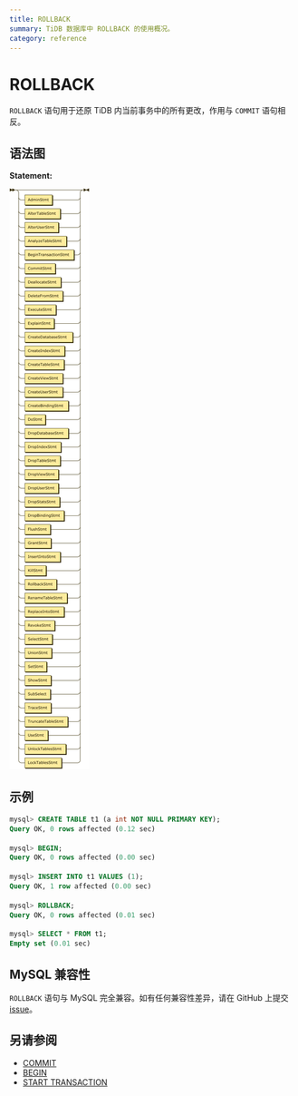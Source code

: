 ```yaml
---
title: ROLLBACK
summary: TiDB 数据库中 ROLLBACK 的使用概况。
category: reference
---
```


# ROLLBACK

`ROLLBACK` 语句用于还原 TiDB 内当前事务中的所有更改，作用与 `COMMIT` 语句相反。

## 语法图

**Statement:**

![Statement](/media/sqlgram/Statement.png)

## 示例

```sql
mysql> CREATE TABLE t1 (a int NOT NULL PRIMARY KEY);
Query OK, 0 rows affected (0.12 sec)

mysql> BEGIN;
Query OK, 0 rows affected (0.00 sec)

mysql> INSERT INTO t1 VALUES (1);
Query OK, 1 row affected (0.00 sec)

mysql> ROLLBACK;
Query OK, 0 rows affected (0.01 sec)

mysql> SELECT * FROM t1;
Empty set (0.01 sec)
```

## MySQL 兼容性

`ROLLBACK` 语句与 MySQL 完全兼容。如有任何兼容性差异，请在 GitHub 上提交 [issue](v3.0/report-issue.md)。

## 另请参阅

* [COMMIT](v3.0/reference/sql/statements/commit.md)
* [BEGIN](v3.0/reference/sql/statements/begin.md)
* [START TRANSACTION](v3.0/reference/sql/statements/start-transaction.md)